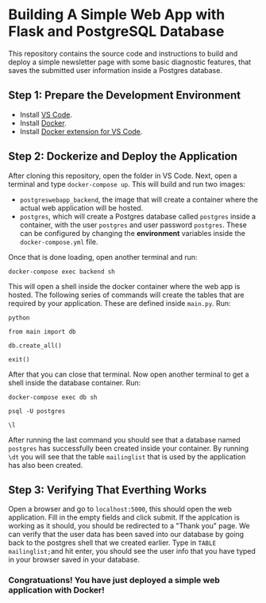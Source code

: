 # **Building A Simple Web App with Flask and PostgreSQL Database**
This repository contains the source code and instructions to build and deploy a simple newsletter page with some basic diagnostic features, that saves the submitted user information inside a Postgres database.

## **Step 1: Prepare the Development Environment**
- Install [VS Code](https://code.visualstudio.com/download).
- Install [Docker](https://docs.docker.com/desktop/windows/install/). 
- Install [Docker extension for VS Code](https://marketplace.visualstudio.com/items?itemName=ms-azuretools.vscode-docker).

## **Step 2: Dockerize and Deploy the Application**
After cloning this repository, open the folder in VS Code. Next, open a terminal and type `docker-compose up`.
This will build and run two images:

- `postgreswebapp_backend`, the image that will create a container where the actual web application will be hosted.
- `postgres`, which will create a Postgres database called `postgres` inside a container, with the user `postgres` and user password `postgres`. These can be configured by changing the **environment** variables inside the `docker-compose.yml` file.

Once that is done loading, open another terminal and run:

`docker-compose exec backend sh`

This will open a shell inside the docker container where the web app is hosted. The following series of commands will create the tables that are required by your application. These are defined inside `main.py`. 
Run:

`python`

`from main import db`

`db.create_all()`

`exit()`

After that you can close that terminal. Now open another terminal to get a shell inside the database container. Run:

`docker-compose exec db sh`

`psql -U postgres`

`\l`

After running the last command you should see that a database named `postgres` has successfully been created inside your container. By running `\dt` you will see that the table `mailinglist` that is used by the application has also been created.

## **Step 3: Verifying That Everthing Works**
Open a browser and go to `localhost:5000`, this should open the web application. Fill in the empty fields and click submit. If the applcation is working as it should, you should be redirected to a "Thank you" page. We can verify that the user data has been saved into our database by going back to the postgres shell that we created earlier. Type in `TABLE mailinglist;`and hit enter, you should see the user info that you have typed in your browser saved in your database.

### Congratuations! You have just deployed a simple web application with Docker!
